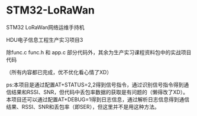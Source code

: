 # STM32-LoRaWan
STM32 LoRaWan网络运维手持机

HDU电子信息工程生产实习项目3

除func.c func.h 和 app.c 部分代码外，其余为生产实习课程资料包中的实战项目代码

（所有内容都已完成，优不优化看心情了XD）

ps:本项目是通过配置AT+STATUS=2,2得到信号指令，通过识别信号指令得到通信结果和RSSI、SNR，但代码中丢包率数据的获取是有问题的（懒得改了XD）。本项目还可以通过配置AT+DEBUG=1得到日志信息，通过解析日志信息得到通信结果、RSSI、SNR和丢包率（即SER），但这里并不是用这种方法。
